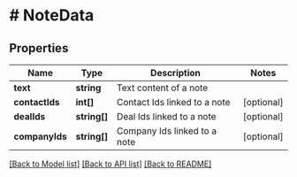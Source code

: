 # # NoteData

## Properties

Name | Type | Description | Notes
------------ | ------------- | ------------- | -------------
**text** | **string** | Text content of a note |
**contactIds** | **int[]** | Contact Ids linked to a note | [optional]
**dealIds** | **string[]** | Deal Ids linked to a note | [optional]
**companyIds** | **string[]** | Company Ids linked to a note | [optional]

[[Back to Model list]](../../README.md#models) [[Back to API list]](../../README.md#endpoints) [[Back to README]](../../README.md)
